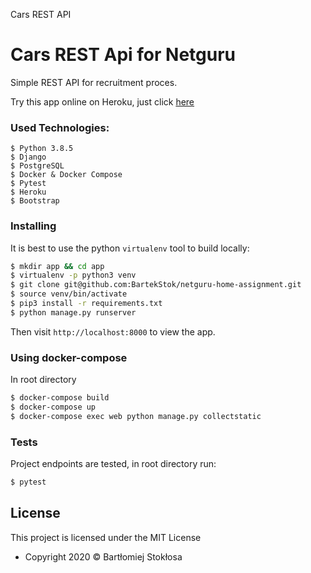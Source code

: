 Cars REST API

# Cars REST Api for Netguru

Simple REST API for recruitment proces.

Try this app online on Heroku, just click [here](https://cars-api-bartlomiej-stoklosa.herokuapp.com/)

### Used Technologies:

```
$ Python 3.8.5
$ Django
$ PostgreSQL
$ Docker & Docker Compose
$ Pytest
$ Heroku
$ Bootstrap
```

### Installing

It is best to use the python `virtualenv` tool to build locally:

```sh
$ mkdir app && cd app
$ virtualenv -p python3 venv
$ git clone git@github.com:BartekStok/netguru-home-assignment.git
$ source venv/bin/activate
$ pip3 install -r requirements.txt
$ python manage.py runserver
```

Then visit `http://localhost:8000` to view the app.

### Using docker-compose

In root directory
```sh
$ docker-compose build
$ docker-compose up
$ docker-compose exec web python manage.py collectstatic
```


### Tests

Project endpoints are tested, in root directory run: 
```sh
$ pytest
```


## License

This project is licensed under the MIT License 

- Copyright 2020 © Bartłomiej Stokłosa
